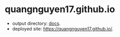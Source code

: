 # quangnguyen17.github.io

- output directory: [docs](/docs).
- deployed site: https://quangnguyen17.github.io/.
